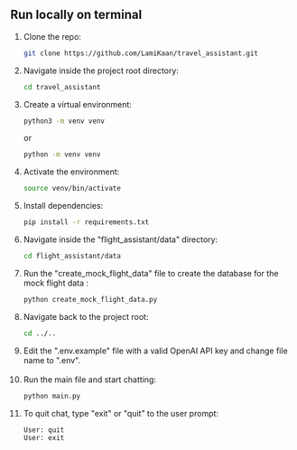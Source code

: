 ## Run locally on terminal

1. Clone the repo:
   ```bash
   git clone https://github.com/LamiKaan/travel_assistant.git
   ```
2. Navigate inside the project root directory:
   ```bash
   cd travel_assistant
   ```
3. Create a virtual environment:
   ```bash
   python3 -m venv venv
   ```
   or
   ```bash
   python -m venv venv
   ```
4. Activate the environment:
   ```bash
   source venv/bin/activate
   ```
5. Install dependencies:
   ```bash
   pip install -r requirements.txt
   ```
6. Navigate inside the "flight_assistant/data" directory:
   ```bash
   cd flight_assistant/data
   ```
7. Run the "create_mock_flight_data" file to create the database for the mock flight data :
   ```bash
   python create_mock_flight_data.py
   ```
8. Navigate back to the project root:
   ```bash
   cd ../..
   ```
9. Edit the ".env.example" file with a valid OpenAI API key and change file name to ".env".
   <br>
   <br>
10. Run the main file and start chatting:
    ```bash
    python main.py
    ```
11. To quit chat, type "exit" or "quit" to the user prompt:
    ```bash
    User: quit
    User: exit
    ```
